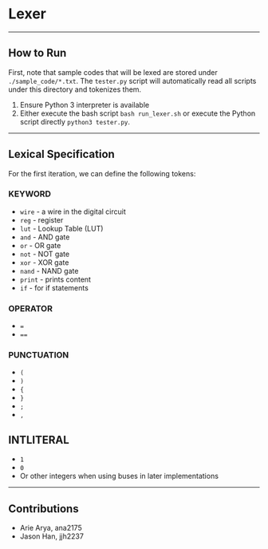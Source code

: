 # Lexer

---

## How to Run

First, note that sample codes that will be lexed are stored under `./sample_code/*.txt`. The `tester.py` script will automatically read all scripts under this directory and tokenizes them.

1. Ensure Python 3 interpreter is available
2. Either execute the bash script `bash run_lexer.sh` or execute the Python script directly `python3 tester.py`.

---

## Lexical Specification

For the first iteration, we can define the following tokens:

### KEYWORD

- `wire` - a wire in the digital circuit
- `reg` - register
- `lut` - Lookup Table (LUT)
- `and` - AND gate
- `or` - OR gate
- `not` - NOT gate
- `xor` - XOR gate
- `nand` - NAND gate
- `print` - prints content
- `if` - for if statements

### OPERATOR

- `=`
- `==`

### PUNCTUATION

- `(`
- `)`
- `{`
- `}`
- `;`
- `,`

## INTLITERAL

- `1`
- `0`
- Or other integers when using buses in later implementations

---

## Contributions

- Arie Arya, ana2175
- Jason Han, jjh2237
